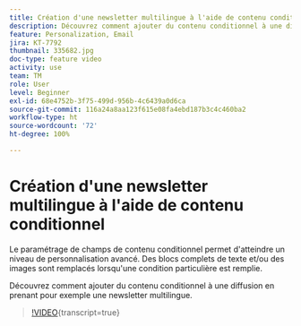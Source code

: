 ```yaml
---
title: Création d'une newsletter multilingue à l'aide de contenu conditionnel
description: Découvrez comment ajouter du contenu conditionnel à une diffusion en prenant pour exemple une newsletter multilingue.
feature: Personalization, Email
jira: KT-7792
thumbnail: 335682.jpg
doc-type: feature video
activity: use
team: TM
role: User
level: Beginner
exl-id: 68e4752b-3f75-499d-956b-4c6439a0d6ca
source-git-commit: 116a24a8aa123f615e08fa4ebd187b3c4c460ba2
workflow-type: ht
source-wordcount: '72'
ht-degree: 100%

---
```


# Création d&#39;une newsletter multilingue à l&#39;aide de contenu conditionnel

Le paramétrage de champs de contenu conditionnel permet d&#39;atteindre un niveau de personnalisation avancé. Des blocs complets de texte et/ou des images sont remplacés lorsqu&#39;une condition particulière est remplie.

Découvrez comment ajouter du contenu conditionnel à une diffusion en prenant pour exemple une newsletter multilingue.

>[!VIDEO](https://video.tv.adobe.com/v/335682?quality=12&learn=on){transcript=true}
